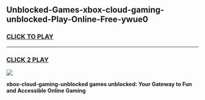 
## Unblocked-Games-xbox-cloud-gaming-unblocked-Play-Online-Free-ywue0
<h3>
<a href="https://premium76.site?title=xbox-cloud-gaming-unblocked&ref=26A">CLICK TO PLAY</a></h3>
<hr>

<h3>
<a href="https://premium76.site?title=xbox-cloud-gaming-unblocked&ref=26A">CLICK 2 PLAY</a>
  
</h3>

<a href="https://premium76.site?title=xbox-cloud-gaming-unblocked&ref=26A"><img src="https://clearcache.store/games.png"></a>


**xbox-cloud-gaming-unblocked games unblocked: Your Gateway to Fun and Accessible Online Gaming**
